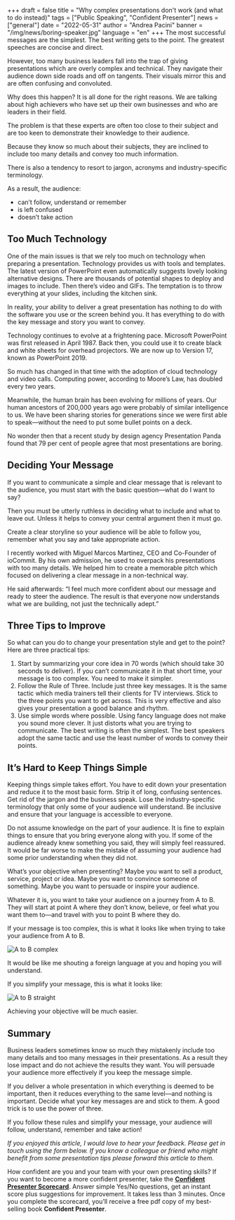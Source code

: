 +++
draft = false
title = "Why complex presentations don't work (and what to do instead)"
tags = ["Public Speaking", "Confident Presenter"]
news = ["general"]
date = "2022-05-31"
author = "Andrea Pacini"
banner = "/img/news/boring-speaker.jpg"
language = "en"
+++
The most successful messages are the simplest. The best writing gets to the point. The greatest speeches are concise and direct.

However, too many business leaders fall into the trap of giving presentations which are overly complex and technical. They navigate their audience down side roads and off on tangents. 
Their visuals mirror this and are often confusing and convoluted.

Why does this happen? It is all done for the right reasons. We are talking about high achievers who have set up their own businesses and who are leaders in their field.

The problem is that these experts are often too close to their subject and are too keen to demonstrate their knowledge to their audience. 

Because they know so much about their subjects, they are inclined to include too many details and convey too much information.

There is also a tendency to resort to jargon, acronyms and industry-specific terminology.

As a result, the audience:

* can’t follow, understand or remember
* is left confused
* doesn’t take action

## Too Much Technology

One of the main issues is that we rely too much on technology when preparing a presentation. Technology provides us with tools and templates. The latest version of PowerPoint even automatically suggests lovely looking alternative designs. There are thousands of potential shapes to deploy and images to include. Then there’s video and GIFs. The temptation is to throw everything at your slides, including the kitchen sink.

In reality, your ability to deliver a great presentation has nothing to do with the software you use or the screen behind you. It has everything to do with the key message and story you want to convey.

Technology continues to evolve at a frightening pace. Microsoft PowerPoint was first released in April 1987. Back then, you could use it to create black and white sheets for overhead projectors. We are now up to Version 17, known as PowerPoint 2019.

So much has changed in that time with the adoption of cloud technology and video calls. Computing power, according to Moore’s Law, has doubled every two years.

Meanwhile, the human brain has been evolving for millions of years. Our human ancestors of 200,000 years ago were probably of similar intelligence to us. We have been sharing stories for generations since we were first able to speak—without the need to put some bullet points on a deck.

No wonder then that a recent study by design agency Presentation Panda found that 79 per cent of people agree that most presentations are boring. 

## Deciding Your Message

If you want to communicate a simple and clear message that is relevant to the audience, you must start with the basic question—what do I want to say? 

Then you must be utterly ruthless in deciding what to include and what to leave out. Unless it helps to convey your central argument then it must go.

Create a clear storyline so your audience will be able to follow you, remember what you say and take appropriate action.

I recently worked with Miguel Marcos Martinez, CEO and Co-Founder of ioCommit. By his own admission, he used to overpack his presentations with too many details. We helped him to create a memorable pitch which focused on delivering a clear message in a non-technical way.

He said afterwards: “I feel much more confident about our message and ready to steer the audience. The result is that everyone now understands what we are building, not just the technically adept.”

## Three Tips to Improve

So what can you do to change your presentation style and get to the point? Here are three practical tips:

1. Start by summarizing your core idea in 70 words (which should take 30 seconds to deliver). If you can’t communicate it in that short time, your message is too complex. You need to make it simpler.
2. Follow the Rule of Three. Include just three key messages. It is the same tactic which media trainers tell their clients for TV interviews. Stick to the three points you want to get across. This is very effective and also gives your presentation a good balance and rhythm.
3. Use simple words where possible. Using fancy language does not make you sound more clever. It just distorts what you are trying to communicate. The best writing is often the simplest. The best speakers adopt the same tactic and use the least number of words to convey their points.

## It’s Hard to Keep Things Simple

Keeping things simple takes effort. You have to edit down your presentation and reduce it to the most basic form. Strip it of long, confusing sentences. Get rid of the jargon and the business speak. Lose the industry-specific terminology that only some of your audience will understand. Be inclusive and ensure that your language is accessible to everyone.

Do not assume knowledge on the part of your audience. It is fine to explain things to ensure that you bring everyone along with you. If some of the audience already knew something you said, they will simply feel reassured. It would be far worse to make the mistake of assuming your audience had some prior understanding when they did not.

What’s your objective when presenting? Maybe you want to sell a product, service, project or idea. Maybe you want to convince someone of something. Maybe you want to persuade or inspire your audience.

Whatever it is, you want to take your audience on a journey from A to B. They will start at point A where they don’t know, believe, or feel what you want them to—and travel with you to point B where they do.

If your message is too complex, this is what it looks like when trying to take your audience from A to B. 

![A to B complex](/img/news/a-b-squiggly.jpg)

It would be like me shouting a foreign language at you and hoping you will understand.

If you simplify your message, this is what it looks like: 

![A to B straight](/img/news/a-b-straight.jpg)

Achieving your objective will be much easier. 

## Summary

Business leaders sometimes know so much they mistakenly include too many details and too many messages in their presentations. As a result they lose impact and do not achieve the results they want. You will persuade your audience more effectively if you keep the message simple.

If you deliver a whole presentation in which everything is deemed to be important, then it reduces everything to the same level—and nothing is important. Decide what your key messages are and stick to them. A good trick is to use the power of three.

If you follow these rules and simplify your message, your audience will follow, understand, remember and take action!

*If you enjoyed this article, I would love to hear your feedback. Please get in touch using the form below. If you know a colleague or friend who might benefit from some presentation tips please forward this article to them.*

How confident are you and your team with your own presenting skills? If you want to become a more confident presenter, take the **[Confident Presenter Scorecard](https://presentationscorecard.scoreapp.com/)**. Answer simple Yes/No questions, get an instant score plus suggestions for improvement. It takes less than 3 minutes. Once you complete the scorecard, you’ll receive a free pdf copy of my best-selling book **Confident Presenter**.